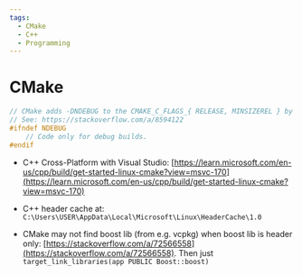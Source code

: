 ```yaml
---
tags:
  - CMake
  - C++
  - Programming
---
```


# CMake

```cpp
// CMake adds -DNDEBUG to the CMAKE_C_FLAGS_{ RELEASE, MINSIZEREL } by default.
// See: https://stackoverflow.com/a/8594122
#ifndef NDEBUG
    // Code only for debug builds.
#endif
```

- C++ Cross-Platform with Visual Studio: [https://learn.microsoft.com/en-us/cpp/build/get-started-linux-cmake?view=msvc-170](https://learn.microsoft.com/en-us/cpp/build/get-started-linux-cmake?view=msvc-170)

- C++ header cache at: `C:\Users\USER\AppData\Local\Microsoft\Linux\HeaderCache\1.0`

- CMake may not find boost lib (from e.g. vcpkg) when boost lib is header only: [https://stackoverflow.com/a/72566558](https://stackoverflow.com/a/72566558). Then just `target_link_libraries(app PUBLIC Boost::boost)`